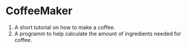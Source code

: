 # CoffeeMaker
1. A short tutorial on how to make a coffee.
2. A programm to help calculate the amount of ingredients needed for coffee.
